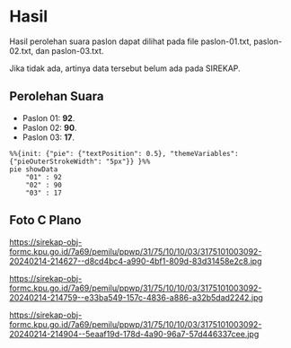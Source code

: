 # Hasil

Hasil perolehan suara paslon dapat dilihat pada file paslon-01.txt, paslon-02.txt, dan paslon-03.txt.

Jika tidak ada, artinya data tersebut belum ada pada SIREKAP.

## Perolehan Suara

 * Paslon 01: **92**.
 * Paslon 02: **90**.
 * Paslon 03: **17**.

```mermaid
%%{init: {"pie": {"textPosition": 0.5}, "themeVariables": {"pieOuterStrokeWidth": "5px"}} }%%
pie showData
    "01" : 92
    "02" : 90
    "03" : 17
```
## Foto C Plano

https://sirekap-obj-formc.kpu.go.id/7a69/pemilu/ppwp/31/75/10/10/03/3175101003092-20240214-214627--d8cd4bc4-a990-4bf1-809d-83d31458e2c8.jpg

https://sirekap-obj-formc.kpu.go.id/7a69/pemilu/ppwp/31/75/10/10/03/3175101003092-20240214-214759--e33ba549-157c-4836-a886-a32b5dad2242.jpg

https://sirekap-obj-formc.kpu.go.id/7a69/pemilu/ppwp/31/75/10/10/03/3175101003092-20240214-214904--5eaaf19d-178d-4a90-96a7-57d446337cee.jpg
